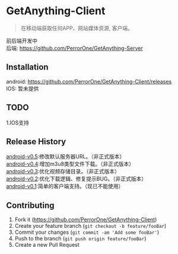 # GetAnything-Client
> 在移动端获取任何APP、网站媒体资源, 客户端。

前后端开发中 <br>
后端: https://github.com/PerrorOne/GetAnything-Server

## Installation
android: https://github.com/PerrorOne/GetAnything-Client/releases<br>
IOS: 暂未提供
## TODO
1.IOS支持

## Release History
[android-v0.5](https://github.com/PerrorOne/GetAnything-Client/releases/tag/android-v0.5):修改默认服务器URL。（非正式版本）<br>
[android-v0.4](https://github.com/PerrorOne/GetAnything-Client/releases/tag/android-v0.4):增加m3u8类型文件下载。（非正式版本）<br>
[android-v0.3](https://github.com/PerrorOne/GetAnything-Client/releases/tag/android-v0.3):优化视频存储目录。（非正式版本）<br>
[android-v0.2](https://github.com/PerrorOne/GetAnything-Client/releases/tag/android-v0.2):优化下载逻辑、修复提示BUG。（非正式版本）<br>
[android-v0.1](https://github.com/PerrorOne/GetAnything-Client/releases/tag/android-v0.1-apk):简单的客户端支持。（现已不能使用）<br>

## Contributing

1. Fork it (<https://github.com/PerrorOne/GetAnything-Client>)
2. Create your feature branch (`git checkout -b feature/fooBar`)
3. Commit your changes (`git commit -am 'Add some fooBar'`)
4. Push to the branch (`git push origin feature/fooBar`)
5. Create a new Pull Request
